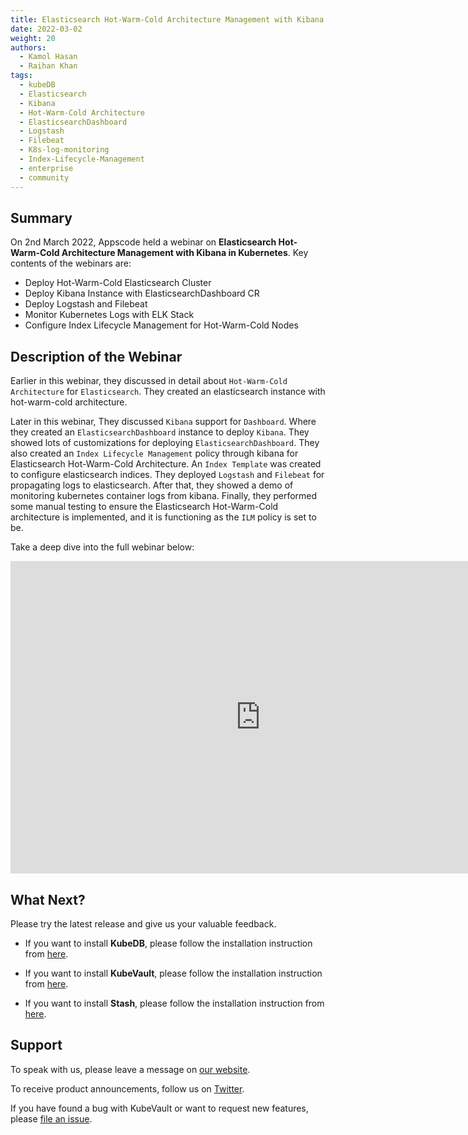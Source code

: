 ```yaml
---
title: Elasticsearch Hot-Warm-Cold Architecture Management with Kibana in Kubernetes
date: 2022-03-02
weight: 20
authors:
  - Kamol Hasan
  - Raihan Khan
tags:
  - kubeDB
  - Elasticsearch
  - Kibana
  - Hot-Warm-Cold Architecture
  - ElasticsearchDashboard
  - Logstash
  - Filebeat
  - K8s-log-monitoring
  - Index-Lifecycle-Management
  - enterprise
  - community
---
```


## Summary

On 2nd March 2022, Appscode held a webinar on **Elasticsearch Hot-Warm-Cold Architecture Management with Kibana in Kubernetes**. Key contents of the webinars are:

-  Deploy Hot-Warm-Cold Elasticsearch Cluster
-  Deploy Kibana Instance with ElasticsearchDashboard CR
-  Deploy Logstash and Filebeat
-  Monitor Kubernetes Logs with ELK Stack
-  Configure Index Lifecycle Management for Hot-Warm-Cold Nodes



## Description of the Webinar

Earlier in this webinar, they discussed in detail about `Hot-Warm-Cold Architecture` for `Elasticsearch`. They created an elasticsearch instance with hot-warm-cold architecture.

Later in this webinar, They discussed `Kibana` support for `Dashboard`. Where they created an `ElasticsearchDashboard` instance to deploy `Kibana`. They showed lots of customizations for deploying `ElasticsearchDashboard`. They also created an `Index Lifecycle Management` policy through kibana for Elasticsearch Hot-Warm-Cold Architecture. An `Index Template` was created to configure elasticsearch indices. They deployed `Logstash` and `Filebeat` for propagating logs to elasticsearch. After that, they showed a demo of monitoring kubernetes container logs from kibana. Finally, they performed some manual testing to ensure the Elasticsearch Hot-Warm-Cold architecture is implemented, and it is functioning as the `ILM` policy is set to be.


  Take a deep dive into the full webinar below:

<iframe width="800" height="500" src="https://youtu.be/R-eYc2cUXQY?t=1" title="Elasticsearch Hot-Warm-Cold Architecture Management with Kibana in Kubernetes" frameborder="0" allow="accelerometer; autoplay; clipboard-write; encrypted-media; gyroscope; picture-in-picture" allowfullscreen></iframe>

## What Next?

Please try the latest release and give us your valuable feedback.

* If you want to install **KubeDB**, please follow the installation instruction from [here](https://kubedb.com/docs/v2021.12.21/welcome/).

* If you want to install **KubeVault**, please follow the installation instruction from [here](https://kubevault.com/docs/v2022.01.11/setup/).
 
* If you want to install **Stash**, please follow the installation instruction from [here](https://stash.run/docs/v2021.11.24/setup/).



## Support

To speak with us, please leave a message on [our website](https://appscode.com/contact/).

To receive product announcements, follow us on [Twitter](https://twitter.com/KubeVault).

If you have found a bug with KubeVault or want to request new features, please [file an issue](https://github.com/kubevault/project/issues/new).

